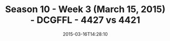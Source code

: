 ---
title: Season 10 - Week 3 (March 15, 2015) - DCGFFL - 4427 vs 4421
teams_score:
- team: 4427
  score: 34
- team: 4421
  score: 19
mvp: John C. (Gold); Peter P. (Dark Green)
game-ball: N/A
season: 10
week:
date: '2015-03-16T14:28:10'
pageid: season-10-week-three-4427-vs-4421
---